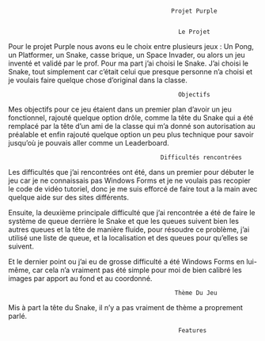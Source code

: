 # 
                                                  Projet Purple
                                                    
                                                     
                                                    Le Projet
                                                    
                                                    
Pour le projet Purple nous avons eu le choix entre plusieurs jeux : Un Pong, un Platformer, un Snake, casse brique, un Space Invader, ou alors un jeu inventé et validé par le prof.
Pour ma part j’ai choisi le Snake.
J’ai choisi le Snake, tout simplement car c’était celui que presque personne n’a choisi et je voulais faire quelque chose d’original dans la classe.

                                                    Objectifs
                                                    
                                                    
Mes objectifs pour ce jeu étaient dans un premier plan d’avoir un jeu fonctionnel, rajouté quelque option drôle, comme la tête du Snake qui a été remplacé
par la tête d’un ami de la classe qui m’a donné son autorisation au préalable et enfin rajouté quelque option un peu plus technique
pour savoir jusqu’où je pouvais aller comme un Leaderboard.


                                               Difficultés rencontrées
                                                    
                                                    
Les difficultés que j’ai rencontrées ont été, dans un premier pour débuter le jeu car je ne connaissais pas Windows Forms 
et je ne voulais pas recopier le code de vidéo tutoriel, donc je me suis efforcé de faire tout a la main avec quelque aide sur des sites différents.

Ensuite, la deuxième principale difficulté que j’ai rencontrée a été de faire le système de queue derrière le Snake 
et que les queues suivent bien les autres queues et la tête de manière fluide, pour résoudre ce problème, j’ai utilisé une liste de queue, 
et la localisation et des queues pour qu’elles se suivent.

Et le dernier point ou j’ai eu de grosse difficulté a été Windows Forms en lui-même,
car cela n’a vraiment pas été simple pour moi de bien calibré les images par apport au fond et au coordonné.


                                                   Thème Du Jeu
                                                    
                                                    
 Mis à part la tête du Snake, il n’y a pas vraiment de thème a proprement parlé.
 
 
 
                                                    Features
